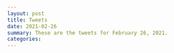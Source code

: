 ```yaml
---
layout: post
title: Tweets
date: 2021-02-26
summary: These are the tweets for February 26, 2021.
categories:
---
```


